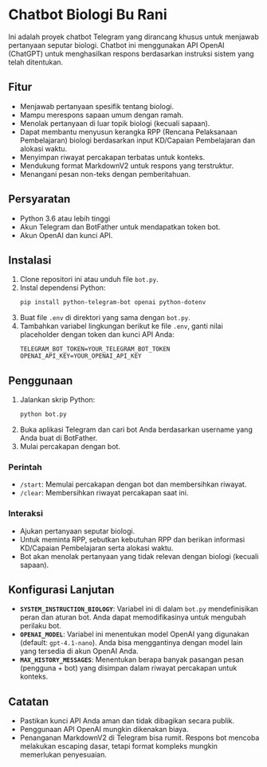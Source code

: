 # Chatbot Biologi Bu Rani

Ini adalah proyek chatbot Telegram yang dirancang khusus untuk menjawab pertanyaan seputar biologi. Chatbot ini menggunakan API OpenAI (ChatGPT) untuk menghasilkan respons berdasarkan instruksi sistem yang telah ditentukan.

## Fitur

*   Menjawab pertanyaan spesifik tentang biologi.
*   Mampu merespons sapaan umum dengan ramah.
*   Menolak pertanyaan di luar topik biologi (kecuali sapaan).
*   Dapat membantu menyusun kerangka RPP (Rencana Pelaksanaan Pembelajaran) biologi berdasarkan input KD/Capaian Pembelajaran dan alokasi waktu.
*   Menyimpan riwayat percakapan terbatas untuk konteks.
*   Mendukung format MarkdownV2 untuk respons yang terstruktur.
*   Menangani pesan non-teks dengan pemberitahuan.

## Persyaratan

*   Python 3.6 atau lebih tinggi
*   Akun Telegram dan BotFather untuk mendapatkan token bot.
*   Akun OpenAI dan kunci API.

## Instalasi

1.  Clone repositori ini atau unduh file `bot.py`.
2.  Instal dependensi Python:
    ```bash
    pip install python-telegram-bot openai python-dotenv
    ```
3.  Buat file `.env` di direktori yang sama dengan `bot.py`.
4.  Tambahkan variabel lingkungan berikut ke file `.env`, ganti nilai placeholder dengan token dan kunci API Anda:
    ```env
    TELEGRAM_BOT_TOKEN=YOUR_TELEGRAM_BOT_TOKEN
    OPENAI_API_KEY=YOUR_OPENAI_API_KEY
    ```

## Penggunaan

1.  Jalankan skrip Python:
    ```bash
    python bot.py
    ```
2.  Buka aplikasi Telegram dan cari bot Anda berdasarkan username yang Anda buat di BotFather.
3.  Mulai percakapan dengan bot.

### Perintah

*   `/start`: Memulai percakapan dengan bot dan membersihkan riwayat.
*   `/clear`: Membersihkan riwayat percakapan saat ini.

### Interaksi

*   Ajukan pertanyaan seputar biologi.
*   Untuk meminta RPP, sebutkan kebutuhan RPP dan berikan informasi KD/Capaian Pembelajaran serta alokasi waktu.
*   Bot akan menolak pertanyaan yang tidak relevan dengan biologi (kecuali sapaan).

## Konfigurasi Lanjutan

*   **`SYSTEM_INSTRUCTION_BIOLOGY`**: Variabel ini di dalam `bot.py` mendefinisikan peran dan aturan bot. Anda dapat memodifikasinya untuk mengubah perilaku bot.
*   **`OPENAI_MODEL`**: Variabel ini menentukan model OpenAI yang digunakan (default: `gpt-4.1-nano`). Anda bisa menggantinya dengan model lain yang tersedia di akun OpenAI Anda.
*   **`MAX_HISTORY_MESSAGES`**: Menentukan berapa banyak pasangan pesan (pengguna + bot) yang disimpan dalam riwayat percakapan untuk konteks.

## Catatan

*   Pastikan kunci API Anda aman dan tidak dibagikan secara publik.
*   Penggunaan API OpenAI mungkin dikenakan biaya.
*   Penanganan MarkdownV2 di Telegram bisa rumit. Respons bot mencoba melakukan escaping dasar, tetapi format kompleks mungkin memerlukan penyesuaian.